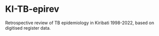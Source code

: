 # KI-TB-epirev
Retrospective review of TB epidemiology in Kiribati 1998-2022, based on digitised register data.
